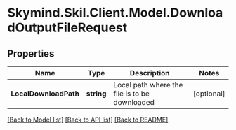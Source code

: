 # Skymind.Skil.Client.Model.DownloadOutputFileRequest
## Properties

Name | Type | Description | Notes
------------ | ------------- | ------------- | -------------
**LocalDownloadPath** | **string** | Local path where the file is to be downloaded | [optional] 

[[Back to Model list]](../README.md#documentation-for-models) [[Back to API list]](../README.md#documentation-for-api-endpoints) [[Back to README]](../README.md)

